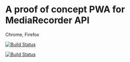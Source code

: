 # A proof of concept PWA for MediaRecorder API

Chrome, Firefox

[![Build Status](https://travis-ci.org/cherukumilli/katha.svg?branch=master)](https://travis-ci.org/cherukumilli/katha)

[![Build Status](https://saucelabs.com/browser-matrix/cherukumilli.svg)](https://saucelabs.com/beta/builds/eb66e98b460e4108acb44839d6d9e859)
